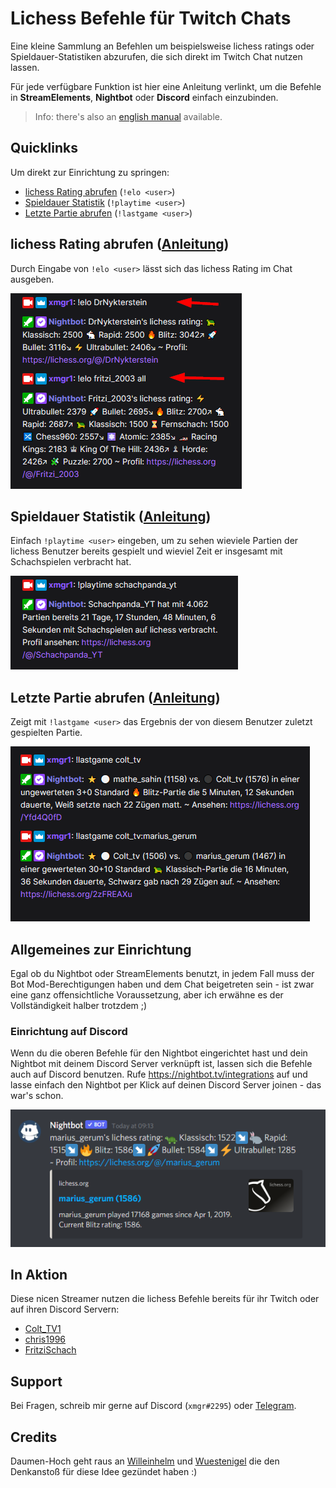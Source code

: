 # Lichess Befehle für Twitch Chats

Eine kleine Sammlung an Befehlen um beispielsweise lichess ratings oder Spieldauer-Statistiken abzurufen, die sich
direkt im Twitch Chat nutzen lassen.

Für jede verfügbare Funktion ist hier eine Anleitung verlinkt, um die Befehle in
**StreamElements**, **Nightbot** oder **Discord** einfach einzubinden.

> Info: there's also an [english manual](readme-en.md) available.

## Quicklinks

Um direkt zur Einrichtung zu springen:

- [lichess Rating abrufen](de/rating.md) (`!elo <user>`)
- [Spieldauer Statistik](de/playtime.md) (`!playtime <user>`)
- [Letzte Partie abrufen](de/lastgame.md) (`!lastgame <user>`)

## lichess Rating abrufen ([Anleitung](de/rating.md))

Durch Eingabe von `!elo <user>` lässt sich das lichess Rating im Chat ausgeben.

![lichess rating](images/lichess-rating-example.png)

## Spieldauer Statistik ([Anleitung](de/playtime.md))

Einfach `!playtime <user>` eingeben, um zu sehen wieviele Partien der lichess Benutzer bereits gespielt und wieviel Zeit
er insgesamt mit Schachspielen verbracht hat.

![Playtime](images/playtime-example.png)

## Letzte Partie abrufen ([Anleitung](de/lastgame.md))

Zeigt mit `!lastgame <user>` das Ergebnis der von diesem Benutzer zuletzt gespielten Partie.

![Letzte Partie](images/lastgame.png)

## Allgemeines zur Einrichtung

Egal ob du Nightbot oder StreamElements benutzt, in jedem Fall muss der Bot Mod-Berechtigungen haben und dem Chat
beigetreten sein - ist zwar eine ganz offensichtliche Voraussetzung, aber ich erwähne es der Vollständigkeit halber
trotzdem ;)

### Einrichtung auf Discord

Wenn du die oberen Befehle für den Nightbot eingerichtet hast und dein Nightbot mit deinem Discord Server verknüpft ist,
lassen sich die Befehle auch auf Discord benutzen. Rufe https://nightbot.tv/integrations auf und lasse einfach den
Nightbot per Klick auf deinen Discord Server joinen - das war's schon.

![Nightbot auf Discord](images/nightbot-discord.png)

## In Aktion

Diese nicen Streamer nutzen die lichess Befehle bereits für ihr Twitch oder auf ihren Discord Servern:

- [Colt_TV1](https://www.twitch.tv/colt_tv1)
- [chris1996](https://www.twitch.tv/chris1996)
- [FritziSchach](https://www.twitch.tv/fritzischach)

## Support

Bei Fragen, schreib mir gerne auf Discord (`xmgr#2295`) oder [Telegram](https://t.me/xmgr1).

## Credits

Daumen-Hoch geht raus an [Willeinhelm](https://www.twitch.tv/willeinhelm)
und [Wuestenigel](https://www.twitch.tv/wuestenigel) die den Denkanstoß für diese Idee gezündet haben :)
